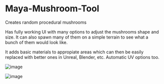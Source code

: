 # Maya-Mushroom-Tool
Creates random procedural mushrooms

Has fully working UI with many options to adjust the mushrooms shape and size. It can also spawn many of them on a simple terrain to see what a bunch of them would look like. 

It adds basic materials to appropiate areas which can then be easily replaced with better ones in Unreal, Blender, etc. Automatic UV options too.

![image](https://github.com/Greenleaf12/Maya-Mushroom-Tool/assets/74846782/c88086da-9343-4b86-a38a-39a24c4f42c0)

![image](https://github.com/Greenleaf12/Maya-Mushroom-Tool/assets/74846782/7222d469-956b-4770-9c39-861205b15418)

